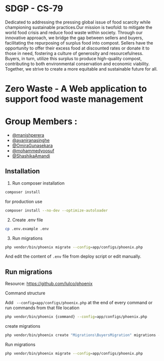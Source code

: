 # SDGP - CS-79

Dedicated to addressing the pressing global issue of food scarcity while championing sustainable practices.Our mission is twofold: to mitigate the world food crisis and reduce food waste within society.
Through our innovative approach, we bridge the gap between sellers and buyers, facilitating the repurposing of surplus food into compost. Sellers have the opportunity to offer their excess food at discounted rates or donate it to those in need, fostering a culture of generosity and resourcefulness. Buyers, in turn, utilize this surplus to produce high-quality compost, contributing to both environmental conservation and economic viability. Together, we strive to create a more equitable and sustainable future for all.

# Zero Waste - A Web application to support food waste management

# Group Members :

- [@manishperera](https://www.github.com/octokatherine)
- [@ayaniranasinghe](https://github.com/ayaniranasinghe)
- [@OmiraGunasekara](https://github.com/OmiraGunasekara)
- [@mohammedyoosuf](https://github.com/mohammedyoosuf)
- [@ShashikaAmandi](https://github.com/ShashikaAmandi)

## Installation

1. Run composer installation

```bash
composer install
```

for production use

```bash
composer install --no-dev --optimize-autoloader
```

2. Create .env file

```bash
cp .env.example .env
```

3. Run migrations

```bash
php vendor/bin/phoenix migrate --config=app/configs/phoenix.php
```

And edit the content of `.env` file from deploy script or edit manually.

## Run migrations

Resource: https://github.com/lulco/phoenix

Command structure

Add ` --config=app/configs/phoenix.php` at the end of every command or run commands from that file location

```bash
php vendor/bin/phoenix {command} --config=app/configs/phoenix.php
```

create migrations

```bash
php vendor/bin/phoenix create "Migrations\BuyersMigration" migrations --config=app/configs/phoenix.php
```

Run migrations

```bash
php vendor/bin/phoenix migrate --config=app/configs/phoenix.php
```
